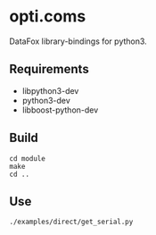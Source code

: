 # opti.coms
DataFox library-bindings for python3.

## Requirements
 - libpython3-dev
 - python3-dev
 - libboost-python-dev

## Build

    cd module
    make
    cd ..

## Use

    ./examples/direct/get_serial.py
